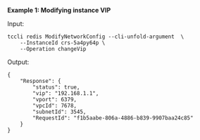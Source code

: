 **Example 1: Modifying instance VIP**



Input: 

```
tccli redis ModifyNetworkConfig --cli-unfold-argument  \
    --InstanceId crs-5a4py64p \
    --Operation changeVip
```

Output: 
```
{
    "Response": {
        "status": true,
        "vip": "192.168.1.1",
        "vport": 6379,
        "vpcId": 7678,
        "subnetId": 3545,
        "RequestId": "f1b5aabe-806a-4886-b839-9907baa24c85"
    }
}
```

